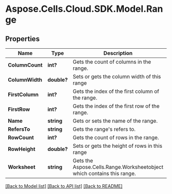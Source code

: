 # Aspose.Cells.Cloud.SDK.Model.Range
## Properties

Name | Type | Description | Notes
------------ | ------------- | ------------- | -------------
**ColumnCount** | **int?** | Gets the count of columns in the range. | 
**ColumnWidth** | **double?** | Sets or gets the column width of this range | 
**FirstColumn** | **int?** | Gets the index of the first column of the range. | 
**FirstRow** | **int?** | Gets the index of the first row of the range. | 
**Name** | **string** | Gets or sets the name of the range. | [optional] 
**RefersTo** | **string** | Gets the range&#39;s refers to. | [optional] 
**RowCount** | **int?** | Gets the count of rows in the range. | 
**RowHeight** | **double?** | Sets or gets the height of rows in this range | 
**Worksheet** | **string** | Gets the Aspose.Cells.Range.Worksheetobject which contains this range. | [optional] 

[[Back to Model list]](../README.md#documentation-for-models) [[Back to API list]](../README.md#documentation-for-api-endpoints) [[Back to README]](../README.md)

